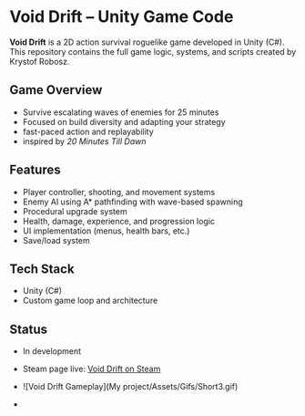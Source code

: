# Void Drift – Unity Game Code

**Void Drift** is a 2D action survival roguelike game developed in Unity (C#). This repository contains the full game logic, systems, and scripts created by Krystof Robosz.

## Game Overview
- Survive escalating waves of enemies for 25 minutes
- Focused on build diversity and adapting your strategy
- fast-paced action and replayability
- inspired by *20 Minutes Till Dawn*

## Features
- Player controller, shooting, and movement systems
- Enemy AI using A* pathfinding with wave-based spawning
- Procedural upgrade system
- Health, damage, experience, and progression logic
- UI implementation (menus, health bars, etc.)
- Save/load system

## Tech Stack
- Unity (C#)
- Custom game loop and architecture

## Status
- In development
- Steam page live: [Void Drift on Steam](https://store.steampowered.com/app/3491090/Void_Drift/)

- ![Void Drift Gameplay](My project/Assets/Gifs/Short3.gif)

- 

